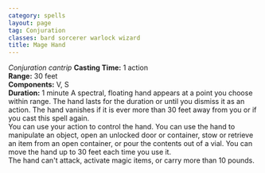 ```yaml
---
category: spells
layout: page
tag: Conjuration
classes: bard sorcerer warlock wizard
title: Mage Hand
---
```


_Conjuration cantrip_ **Casting Time:** 1 action    
**Range:** 30 feet    
**Components:** V, S    
**Duration:** 1 minute A spectral, floating hand appears at a point you choose within range. The hand lasts for the duration or until you dismiss it as an action. The hand vanishes if it is ever more than 30 feet away from you or if you cast this spell again.    
You can use your action to control the hand. You can use the hand to manipulate an object, open an unlocked door or container, stow or retrieve an item from an open container, or pour the contents out of a vial. You can move the hand up to 30 feet each time you use it.    
The hand can't attack, activate magic items, or carry more than 10 pounds. 
